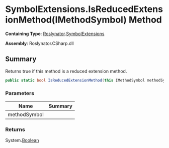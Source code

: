# SymbolExtensions\.IsReducedExtensionMethod\(IMethodSymbol\) Method

**Containing Type**: [Roslynator](../../README.md)\.[SymbolExtensions](../README.md)

**Assembly**: Roslynator\.CSharp\.dll

## Summary

Returns true if this method is a reduced extension method\.

```csharp
public static bool IsReducedExtensionMethod(this IMethodSymbol methodSymbol)
```

### Parameters

| Name | Summary |
| ---- | ------- |
| methodSymbol | |

### Returns

System\.[Boolean](https://docs.microsoft.com/en-us/dotnet/api/system.boolean)

